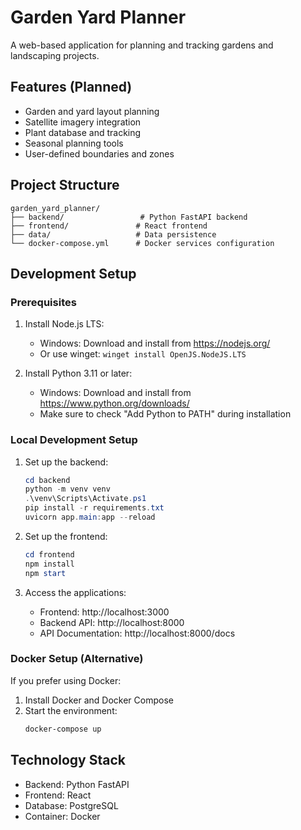# Garden Yard Planner

A web-based application for planning and tracking gardens and landscaping projects.

## Features (Planned)

- Garden and yard layout planning
- Satellite imagery integration
- Plant database and tracking
- Seasonal planning tools
- User-defined boundaries and zones

## Project Structure

```
garden_yard_planner/
├── backend/                 # Python FastAPI backend
├── frontend/               # React frontend
├── data/                   # Data persistence
└── docker-compose.yml      # Docker services configuration
```

## Development Setup

### Prerequisites

1. Install Node.js LTS:
   - Windows: Download and install from https://nodejs.org/
   - Or use winget: `winget install OpenJS.NodeJS.LTS`

2. Install Python 3.11 or later:
   - Windows: Download and install from https://www.python.org/downloads/
   - Make sure to check "Add Python to PATH" during installation

### Local Development Setup

1. Set up the backend:
   ```powershell
   cd backend
   python -m venv venv
   .\venv\Scripts\Activate.ps1
   pip install -r requirements.txt
   uvicorn app.main:app --reload
   ```

2. Set up the frontend:
   ```powershell
   cd frontend
   npm install
   npm start
   ```

3. Access the applications:
   - Frontend: http://localhost:3000
   - Backend API: http://localhost:8000
   - API Documentation: http://localhost:8000/docs

### Docker Setup (Alternative)

If you prefer using Docker:
1. Install Docker and Docker Compose
2. Start the environment:
   ```bash
   docker-compose up
   ```

## Technology Stack

- Backend: Python FastAPI
- Frontend: React
- Database: PostgreSQL
- Container: Docker
